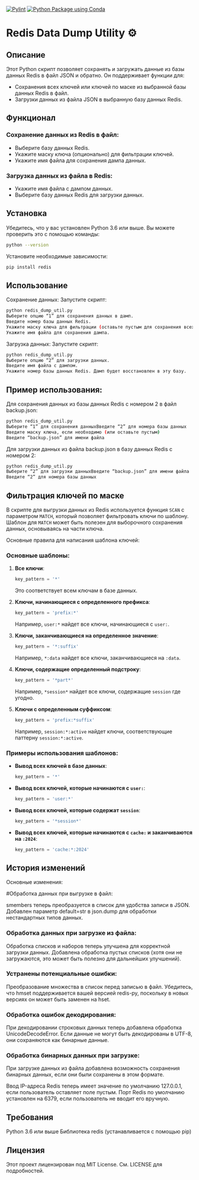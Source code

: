 [![Pylint](https://github.com/iwizard7/redis-dump-restore/actions/workflows/pylint.yml/badge.svg)](https://github.com/iwizard7/redis-dump-restore/actions/workflows/pylint.yml) [![Python Package using Conda](https://github.com/iwizard7/redis-dump-restore/actions/workflows/python-package-conda.yml/badge.svg)](https://github.com/iwizard7/redis-dump-restore/actions/workflows/python-package-conda.yml)
# Redis Data Dump Utility ⚙️

## Описание

Этот Python скрипт позволяет сохранять и загружать данные из базы данных Redis в файл JSON и обратно. Он поддерживает функции для:

* Сохранения всех ключей или ключей по маске из выбранной базы данных Redis в файл.
* Загрузки данных из файла JSON в выбранную базу данных Redis.

## Функционал

### Сохранение данных из Redis в файл:

* Выберите базу данных Redis.
* Укажите маску ключа (опционально) для фильтрации ключей.
* Укажите имя файла для сохранения дампа данных.

### Загрузка данных из файла в Redis:

* Укажите имя файла с дампом данных.
* Выберите базу данных Redis для загрузки данных.

## Установка

Убедитесь, что у вас установлен Python 3.6 или выше. Вы можете проверить это с помощью команды:

```bash
python --version
```
Установите необходимые зависимости:
```bash
pip install redis
```
## Использование

Сохранение данных:
Запустите скрипт:
```bash
python redis_dump_util.py
Выберите опцию “1” для сохранения данных в дамп.
Введите номер базы данных Redis.
Укажите маску ключа для фильтрации (оставьте пустым для сохранения всех ключей).
Укажите имя файла для сохранения дампа.
```
Загрузка данных:
Запустите скрипт:
```bash
python redis_dump_util.py
Выберите опцию “2” для загрузки данных.
Введите имя файла с дампом.
Укажите номер базы данных Redis. Дамп будет восстановлен в эту базу.
```

## Пример использования:
Для сохранения данных из базы данных Redis с номером 2 в файл backup.json:
```bash
python redis_dump_util.py
Выберите “1” для сохранения данныхВведите “2” для номера базы данных
Введите маску ключа, если необходимо (или оставьте пустым)
Введите “backup.json” для имени файла
```
Для загрузки данных из файла backup.json в базу данных Redis с номером 2:
```bash
python redis_dump_util.py
Выберите “2” для загрузки данныхВведите “backup.json” для имени файла
Введите “2” для номера базы данных
```
## Фильтрация ключей по маске
В скрипте для выгрузки данных из Redis используется функция `SCAN` с параметром `MATCH`, который позволяет фильтровать ключи по шаблону. 
Шаблон для `MATCH` может быть полезен для выборочного сохранения данных, основываясь на части ключа. 

Основные правила для написания шаблона ключей:

### Основные шаблоны:

1. **Все ключи**:
   ```python
   key_pattern = '*'
   ```
   Это соответствует всем ключам в базе данных.

2. **Ключи, начинающиеся с определенного префикса**:
   ```python
   key_pattern = 'prefix:*'
   ```
   Например, `user:*` найдет все ключи, начинающиеся с `user:`.

3. **Ключи, заканчивающиеся на определенное значение**:
   ```python
   key_pattern = '*:suffix'
   ```
   Например, `*:data` найдет все ключи, заканчивающиеся на `:data`.

4. **Ключи, содержащие определенный подстроку**:
   ```python
   key_pattern = '*part*'
   ```
   Например, `*session*` найдет все ключи, содержащие `session` где угодно.

5. **Ключи с определенным суффиксом**:
   ```python
   key_pattern = 'prefix:*suffix'
   ```
   Например, `session:*:active` найдет ключи, соответствующие паттерну `session:*:active`.

### Примеры использования шаблонов:

- **Вывод всех ключей в базе данных**:
  ```python
  key_pattern = '*'
  ```

- **Вывод всех ключей, которые начинаются с `user:`**:
  ```python
  key_pattern = 'user:*'
  ```

- **Вывод всех ключей, которые содержат `session`**:
  ```python
  key_pattern = '*session*'
  ```

- **Вывод всех ключей, которые начинаются с `cache:` и заканчиваются на `:2024`**:
  ```python
  key_pattern = 'cache:*:2024'
  ```

## История изменений
Основные изменения:

#Обработка данных при выгрузке в файл:

smembers теперь преобразуется в список для удобства записи в JSON.
Добавлен параметр default=str в json.dump для обработки нестандартных типов данных.

### Обработка данных при загрузке из файла:
Обработка списков и наборов теперь улучшена для корректной загрузки данных.
Добавлена обработка пустых списков (хотя они не загружаются, это может быть полезно для дальнейших улучшений).

### Устранены потенциальные ошибки:
Преобразование множества в список перед записью в файл.
Убедитесь, что hmset поддерживается вашей версией redis-py, поскольку в новых версиях он может быть заменен на hset.

### Обработка ошибок декодирования: 
При декодировании строковых данных теперь добавлена обработка UnicodeDecodeError. Если данные не могут быть декодированы в UTF-8, они сохраняются как бинарные данные.

### Обработка бинарных данных при загрузке: 
При загрузке данных из файла добавлена возможность сохранения бинарных данных, если они были сохранены в этом формате.

Ввод IP-адреса Redis теперь имеет значение по умолчанию 127.0.0.1, если пользователь оставляет поле пустым.
Порт Redis по умолчанию установлен на 6379, если пользователь не вводит его вручную.

## Требования
Python 3.6 или выше
Библиотека redis (устанавливается с помощью pip)

## Лицензия
Этот проект лицензирован под MIT License. См. LICENSE для подробностей.
